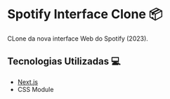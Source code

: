 # Spotify Interface Clone 📦
CLone da nova interface Web do Spotify (2023).


## Tecnologias Utilizadas 💻
* [Next.js](https://nextjs.org/)
* CSS Module
